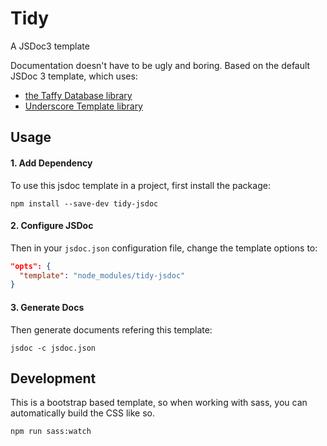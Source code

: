 # Tidy

A JSDoc3 template

Documentation doesn't have to be ugly and boring.
 Based on the default JSDoc 3 template, which uses:
- [the Taffy Database library](http://taffydb.com/)
- [Underscore Template library](http://underscorejs.org/)

## Usage

#### 1. Add Dependency

To use this jsdoc template in a project, first install the package:

```
npm install --save-dev tidy-jsdoc
```

#### 2. Configure JSDoc

Then in your `jsdoc.json` configuration file, change the template options to:

```json
"opts": {
  "template": "node_modules/tidy-jsdoc"
}
```

#### 3. Generate Docs

Then generate documents refering this template:

```
jsdoc -c jsdoc.json
```

## Development

This is a bootstrap based template, so when working with sass, you can automatically build the CSS like so.

```
npm run sass:watch
```
